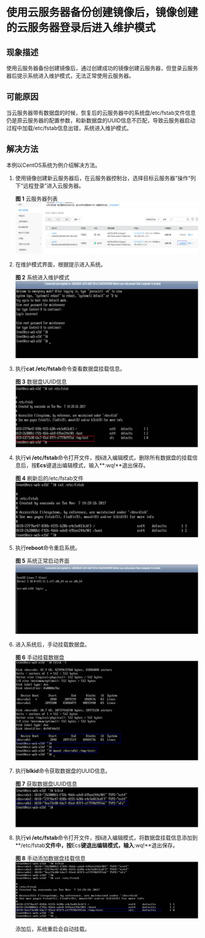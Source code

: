# 使用云服务器备份创建镜像后，镜像创建的云服务器登录后进入维护模式<a name="ZH-CN_TOPIC_0133120427"></a>

## 现象描述<a name="section710815313504"></a>

使用云服务器备份创建镜像后，通过创建成功的镜像创建云服务器，但登录云服务器后提示系统进入维护模式，无法正常使用云服务器。

## 可能原因<a name="section1176712277530"></a>

当云服务器带有数据盘的时候，恢复后的云服务器中的系统盘/etc/fstab文件信息仍是原云服务器的配置参数，和新数据盘的UUID信息不匹配，导致云服务器启动过程中加载/etc/fstab信息出错，系统进入维护模式。

## 解决方法<a name="section19751105595313"></a>

本例以CentOS系统为例介绍解决方法。

1.  使用镜像创建新云服务器后，在云服务器控制台，选择目标云服务器“操作“列下“远程登录”进入云服务器。

    **图 1**  云服务器列表<a name="fig2680114213120"></a>  
    ![](figures/云服务器列表.jpg "云服务器列表")

2.  在维护模式界面，根据提示进入系统。

    **图 2**  系统进入维护模式<a name="fig18132152241213"></a>  
    ![](figures/系统进入维护模式.jpg "系统进入维护模式")

3.  执行**cat /etc/fstab**命令查看数据盘挂载信息。

    **图 3**  数据盘UUID信息<a name="fig763317910128"></a>  
    ![](figures/数据盘UUID信息.jpg "数据盘UUID信息")

4.  执行**vi /etc/fstab**命令打开文件，按**i**进入编辑模式，删除所有数据盘的挂载信息后，按**Ecs**键退出编辑模式，输入**:wq!**退出保存。

    **图 4**  刷新后的/etc/fstab文件<a name="fig1382175821117"></a>  
    ![](figures/刷新后的-etc-fstab文件.jpg "刷新后的-etc-fstab文件")

5.  执行**reboot**命令重启系统。

    **图 5**  系统正常启动界面<a name="fig1985103910115"></a>  
    ![](figures/系统正常启动界面.jpg "系统正常启动界面")

6.  进入系统后，手动挂载数据盘。

    **图 6**  手动挂载数据盘<a name="fig16318181517111"></a>  
    ![](figures/手动挂载数据盘.jpg "手动挂载数据盘")

7.  执行**blkid**命令获取数据盘的UUID信息。

    **图 7**  获取数据盘UUID信息<a name="fig980234971013"></a>  
    ![](figures/获取数据盘UUID信息.jpg "获取数据盘UUID信息")

8.  执行**vi /etc/fstab**命令打开文件，按**i**进入编辑模式，将数据盘挂载信息添加到**/etc/fstab**文件中，按**Ecs**键退出编辑模式，输入**:wq!**退出保存。

    **图 8**  手动添加数据盘挂载信息<a name="fig13191129191010"></a>  
    ![](figures/手动添加数据盘挂载信息.jpg "手动添加数据盘挂载信息")

    添加后，系统重启会自动挂载。


